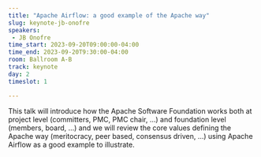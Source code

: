 ```yaml
---
title: "Apache Airflow: a good example of the Apache way"
slug: keynote-jb-onofre
speakers:
 - JB Onofre
time_start: 2023-09-20T09:00:00-04:00
time_end: 2023-09-20T9:30:00-04:00
room: Ballroom A-B
track: keynote
day: 2
timeslot: 1

---
```


This talk will introduce how the Apache Software Foundation works both at project level (committers, PMC, PMC chair, …) and foundation level (members, board, …) and we will review the core values defining the Apache way (meritocracy, peer based, consensus driven, …) using Apache Airflow as a good example to illustrate.
